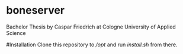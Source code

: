 boneserver
==========

Bachelor Thesis by Caspar Friedrich at Cologne University of Applied Science

#Installation
Clone this repository to _/opt_ and run _install.sh_ from there.
